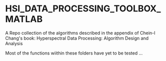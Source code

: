 # HSI_DATA_PROCESSING_TOOLBOX_MATLAB
A Repo collection of the algorithms described in the appendix of Chein-I Chang's book: Hyperspectral Data Processing: Algorithm Design and Analysis

Most of the functions wiithin these folders have yet to be tested ...
